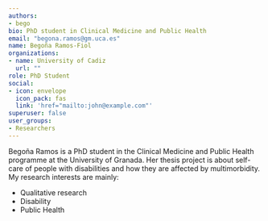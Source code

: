 ```yaml
---
authors:
- bego
bio: PhD student in Clinical Medicine and Public Health
email: "begona.ramos@gm.uca.es"
name: Begoña Ramos-Fiol
organizations:
- name: University of Cadiz
  url: ""
role: PhD Student
social:
- icon: envelope
  icon_pack: fas
  link: 'href="mailto:john@example.com"'
superuser: false
user_groups:
- Researchers
---
```


Begoña Ramos is a PhD student in the Clinical Medicine and Public Health programme at the University of Granada. Her thesis project is about self-care of people with disabilities and how they are affected by multimorbidity. My research interests are mainly:

+ Qualitative research
+ Disability
+ Public Health

